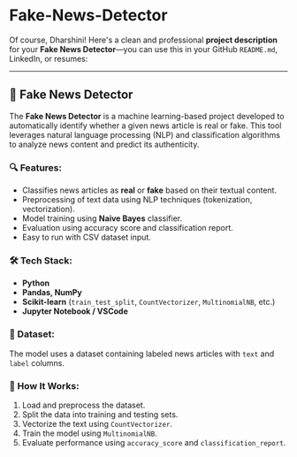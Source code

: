 ﻿# Fake-News-Detector
Of course, Dharshini! Here's a clean and professional **project description** for your **Fake News Detector**—you can use this in your GitHub `README.md`, LinkedIn, or resumes:

---

## 📰 Fake News Detector

The **Fake News Detector** is a machine learning-based project developed to automatically identify whether a given news article is real or fake. This tool leverages natural language processing (NLP) and classification algorithms to analyze news content and predict its authenticity.

### 🔍 Features:
- Classifies news articles as **real** or **fake** based on their textual content.
- Preprocessing of text data using NLP techniques (tokenization, vectorization).
- Model training using **Naive Bayes** classifier.
- Evaluation using accuracy score and classification report.
- Easy to run with CSV dataset input.

### 🛠️ Tech Stack:
- **Python**
- **Pandas, NumPy**
- **Scikit-learn** (`train_test_split`, `CountVectorizer`, `MultinomialNB`, etc.)
- **Jupyter Notebook / VSCode**

### 📂 Dataset:
The model uses a dataset containing labeled news articles with `text` and `label` columns.

### 🚀 How It Works:
1. Load and preprocess the dataset.
2. Split the data into training and testing sets.
3. Vectorize the text using `CountVectorizer`.
4. Train the model using `MultinomialNB`.
5. Evaluate performance using `accuracy_score` and `classification_report`.

